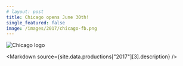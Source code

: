 ```yaml
---
# layout: post
title: Chicago opens June 30th!
single_featured: false
image: /images/2017/chicago-fb.png
---
```


<script lang="ts" context="module">
  import { load as p } from "../data/load"
  export const load = p
</script>

<script lang="ts">
  export let site
  import Markdown from "../../components/Markdown.svelte"
  let imagePath = `/images/2017/${site.data.productions["2017"][3].image}`
</script>

![Chicago logo]({imagePath})

<Markdown source={site.data.productions["2017"][3].description} />
